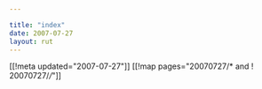 ```yaml
---

title: "index"
date: 2007-07-27
layout: rut
---
```


[[!meta updated="2007-07-27"]]
[[!map pages="20070727/* and ! 20070727/*/*"]]
